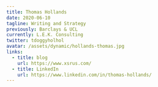 ```yaml
---
title: Thomas Hollands
date: 2020-06-10
tagline: Writing and Strategy
previously: Barclays & UCL
currently: L.E.K. Consulting
twitter: tdoggyholhol
avatar: /assets/dynamic/hollands-thomas.jpg
links:
  - title: blog
    url: https://www.xsrus.com/
  - title: LinkedIn
    url: https://www.linkedin.com/in/thomas-hollands/
---
```

